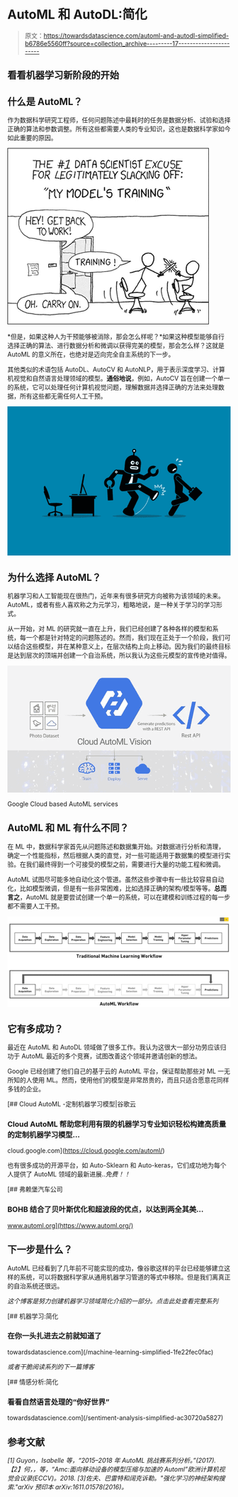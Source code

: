 # AutoML 和 AutoDL:简化

> 原文：<https://towardsdatascience.com/automl-and-autodl-simplified-b6786e5560ff?source=collection_archive---------17----------------------->

## 看看机器学习新阶段的开始

## **什么是 AutoML？**

作为数据科学研究工程师，任何问题陈述中最耗时的任务是数据分析、试验和选择正确的算法和参数调整。所有这些都需要人类的专业知识，这也是数据科学家如今如此重要的原因。

![](img/d6cebe4214988fae81fbcf08725b4f76.png)

*但是，如果这种人为干预能够被消除，那会怎么样呢？*如果这种模型能够自行选择正确的算法、进行数据分析和微调以获得完美的模型，那会怎么样？这就是 AutoML 的意义所在，也绝对是迈向完全自主系统的下一步。

其他类似的术语包括 AutoDL、AutoCV 和 AutoNLP，用于表示深度学习、计算机视觉和自然语言处理领域的模型。**通俗地说**，例如，AutoCV 旨在创建一个单一的系统，它可以处理任何计算机视觉问题，理解数据并选择正确的方法来处理数据，所有这些都无需任何人工干预。

![](img/bb02d2e778828e9660a6a067e5ca29cc.png)

## **为什么选择 AutoML？**

机器学习和人工智能现在很热门，近年来有很多研究方向被称为该领域的未来。AutoML，或者有些人喜欢称之为元学习，粗略地说，是一种关于学习的学习形式。

从一开始，对 ML 的研究就一直在上升，我们已经创建了各种各样的模型和系统，每一个都是针对特定的问题陈述的。然而，我们现在正处于一个阶段，我们可以结合这些模型，并在某种意义上，在层次结构上向上移动。因为我们的最终目标是达到层次的顶端并创建一个自治系统，所以我认为这些元模型的宣传绝对值得。

![](img/22853c248145f752a430453172257b1d.png)

Google Cloud based AutoML services

## AutoML 和 ML 有什么不同？

在 ML 中，数据科学家首先从问题陈述和数据集开始。对数据进行分析和清理，确定一个性能指标，然后根据人类的直觉，对一些可能适用于数据集的模型进行实验。在我们最终得到一个可接受的模型之前，需要进行大量的功能工程和微调。

AutoML 试图尽可能多地自动化这个管道。虽然这些步骤中有一些比较容易自动化，比如模型微调，但是有一些非常困难，比如选择正确的架构/模型等等。**总而言之**，AutoML 就是要尝试创建一个单一的系统，可以在建模和训练过程的每一步都不需要人工干预。

![](img/a7e75adecb727e21590b64b1fd53f8c4.png)

## 它有多成功？

最近在 AutoML 和 AutoDL 领域做了很多工作。我认为这很大一部分功劳应该归功于 AutoML 最近的多个竞赛，试图改善这个领域并邀请创新的想法。

Google 已经创建了他们自己的基于云的 AutoML 平台，保证帮助那些对 ML 一无所知的人使用 ML。然而，使用他们的模型是非常昂贵的，而且只适合愿意花同样多钱的企业。

[](https://cloud.google.com/automl/) [## Cloud AutoML -定制机器学习模型|谷歌云

### Cloud AutoML 帮助您利用有限的机器学习专业知识轻松构建高质量的定制机器学习模型…

cloud.google.com](https://cloud.google.com/automl/) 

也有很多成功的开源平台，如 Auto-Sklearn 和 Auto-keras，它们成功地为每个人提供了 AutoML 领域的最新进展..*免费！！*

 [## 弗赖堡汽车公司

### BOHB 结合了贝叶斯优化和超波段的优点，以达到两全其美…

www.automl.org](https://www.automl.org/) 

## 下一步是什么？

AutoML 已经看到了几年前不可能实现的成功，像谷歌这样的平台已经能够建立这样的系统，可以将数据科学家从通用机器学习管道的等式中移除。但是我们离真正的自治系统还很远。

*这个博客是努力创建机器学习领域简化介绍的一部分。点击此处查看完整系列*

[](/machine-learning-simplified-1fe22fec0fac) [## 机器学习:简化

### 在你一头扎进去之前就知道了

towardsdatascience.com](/machine-learning-simplified-1fe22fec0fac) 

*或者干脆阅读系列的下一篇博客*

[](/sentiment-analysis-simplified-ac30720a5827) [## 情感分析:简化

### 看看自然语言处理的“你好世界”

towardsdatascience.com](/sentiment-analysis-simplified-ac30720a5827) 

## **参考文献**

*[1] Guyon，Isabelle 等，“2015–2018 年 AutoML 挑战赛系列分析。”(2017).
【2】何，，等，“Amc:面向移动设备的模型压缩与加速的 Automl”欧洲计算机视觉会议录(ECCV)。2018.
[3]佐夫、巴雷特和阔克诉勒。"强化学习的神经架构搜索."arXiv 预印本 arXiv:1611.01578(2016)。*